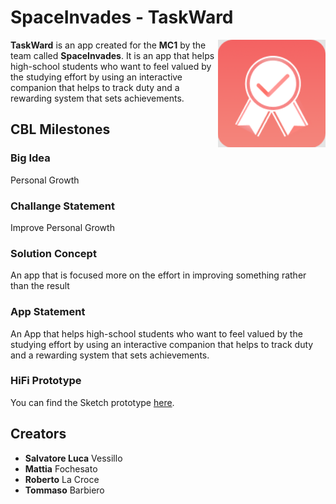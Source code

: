 
# SpaceInvades - TaskWard 

<img src="SpacePod15/Assets.xcassets/AppIcon.appiconset/172.png" align="right"
     width="172" height="172">

**TaskWard** is an app created for the **MC1** by the team called **SpaceInvades**.
It is an app that helps high-school students who want to feel valued by the studying effort by using an interactive companion that helps to track duty and a rewarding system that sets achievements.

## CBL Milestones
### Big Idea
Personal Growth

### Challange Statement
Improve Personal Growth

### Solution Concept
An app that is focused more on the effort in improving something rather than the result

### App Statement
An App that helps high-school students who want to feel valued by the studying effort by using an interactive companion that helps to track duty and a rewarding system that sets achievements.

### HiFi Prototype
You can find the Sketch prototype [here](Taskward.sketch).

## Creators

* **Salvatore Luca** Vessillo
* **Mattia** Fochesato
* **Roberto** La Croce
* **Tommaso** Barbiero

